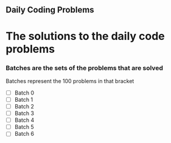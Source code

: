 ## Daily Coding Problems
# The solutions to the daily code problems


### Batches are the sets of the problems that are solved
Batches represent the 100 problems in that bracket
 - [ ] Batch 0
 - [ ] Batch 1
 - [ ] Batch 2
 - [ ] Batch 3
 - [ ] Batch 4
 - [ ] Batch 5
 - [ ] Batch 6
